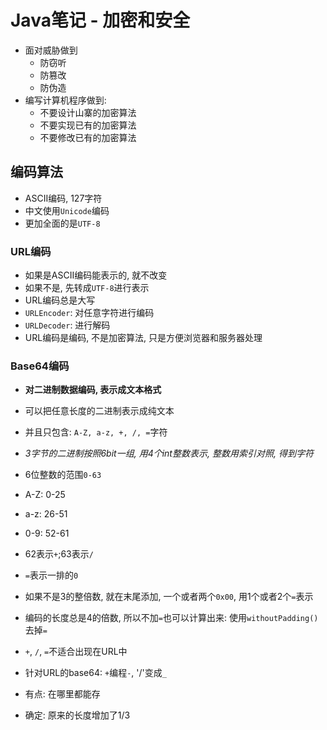 # Java笔记 - 加密和安全

* 面对威胁做到
  * 防窃听
  * 防篡改
  * 防伪造
* 编写计算机程序做到:
  * 不要设计山寨的加密算法
  * 不要实现已有的加密算法
  * 不要修改已有的加密算法

## 编码算法

* ASCII编码, 127字符
* 中文使用`Unicode`编码
* 更加全面的是`UTF-8`

### URL编码

* 如果是ASCII编码能表示的, 就不改变
* 如果不是, 先转成`UTF-8`进行表示
* URL编码总是大写
* `URLEncoder`: 对任意字符进行编码
* `URLDecoder`: 进行解码
* URL编码是编码, 不是加密算法, 只是方便浏览器和服务器处理

### Base64编码

* **对二进制数据编码, 表示成文本格式**
* 可以把任意长度的二进制表示成纯文本
* 并且只包含: `A-Z, a-z, +, /, =`字符
* *3字节的二进制按照6bit一组, 用4个int整数表示, 整数用索引对照, 得到字符*
* 6位整数的范围`0-63`
* A-Z: 0-25
* a-z: 26-51
* 0-9: 52-61
* 62表示`+`;63表示`/`
* `=`表示一排的`0`
* 如果不是3的整倍数, 就在末尾添加, 一个或者两个`0x00`, 用1个或者2个`=`表示
* 编码的长度总是4的倍数, 所以不加`=`也可以计算出来: 使用`withoutPadding()`去掉`=`

* `+`, `/`, `=`不适合出现在URL中
* 针对URL的base64: `+`编程`-`, '/'变成`_`
* 有点: 在哪里都能存
* 确定: 原来的长度增加了1/3
